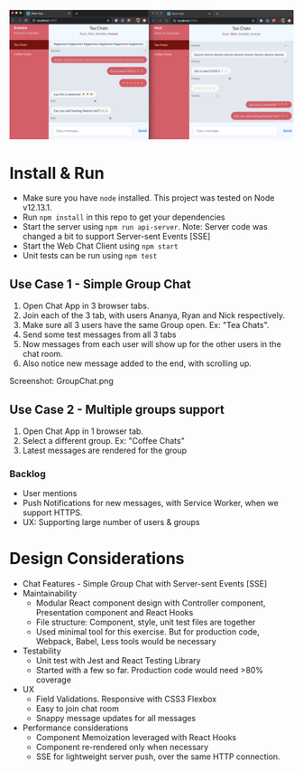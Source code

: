 ![ ](GroupChat-SSE-with_Likes.png)


# Install & Run
* Make sure you have `node` installed. This project was tested on Node v12.13.1.
* Run `npm install` in this repo to get your dependencies
* Start the server using `npm run api-server`. Note: Server code was changed a bit to support Server-sent Events [SSE]
* Start the Web Chat Client using `npm start` 
* Unit tests can be run using `npm test`

## Use Case 1 - Simple Group Chat
1. Open Chat App in 3 browser tabs.
2. Join each of the 3 tab, with users Ananya, Ryan and Nick respectively. 
3. Make sure all 3 users have the same Group open. Ex: "Tea Chats".
4. Send some test messages from all 3 tabs
5. Now messages from each user will show up for the other users in the chat room.
6. Also notice new message added to the end, with scrolling up.

Screenshot: GroupChat.png

## Use Case 2 - Multiple groups support
1. Open Chat App in 1 browser tab.
2. Select a different group. Ex: "Coffee Chats"
3. Latest messages are rendered for the group

### Backlog
- User mentions
- Push Notifications for new messages, with Service Worker, when we support HTTPS.
- UX: Supporting large number of users & groups

# Design Considerations
* Chat Features - Simple Group Chat with Server-sent Events [SSE]
* Maintainability 
    - Modular React component design with Controller component, Presentation component and React Hooks
    - File structure: Component, style, unit test files are together
    - Used minimal tool for this exercise. But for production code, Webpack, Babel, Less  tools would be necessary
* Testability 
    - Unit test with Jest and React Testing Library
    - Started with a few so far. Production code would need >80% coverage
* UX 
    - Field Validations. Responsive with CSS3 Flexbox
    - Easy to join chat room
    - Snappy message updates for all messages
* Performance considerations 
    - Component Memoization leveraged with React Hooks
    - Component re-rendered only when necessary
    - SSE for lightweight server push, over the same HTTP connection. 
   
    
    
    


